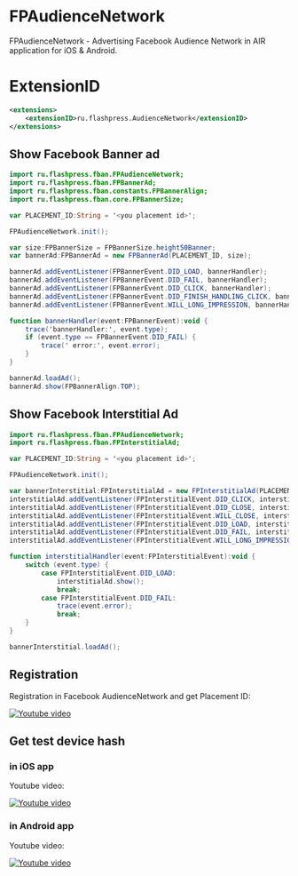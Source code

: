# FPAudienceNetwork
FPAudienceNetwork - Advertising Facebook Audience Network in AIR application for iOS &amp; Android. 

# ExtensionID
```xml
<extensions>
	<extensionID>ru.flashpress.AudienceNetwork</extensionID>
</extensions>
```

## Show Facebook Banner ad
```ActionScript
import ru.flashpress.fban.FPAudienceNetwork;
import ru.flashpress.fban.FPBannerAd;
import ru.flashpress.fban.constants.FPBannerAlign;
import ru.flashpress.fban.core.FPBannerSize;

var PLACEMENT_ID:String = '<you placement id>';

FPAudienceNetwork.init();

var size:FPBannerSize = FPBannerSize.height50Banner;
var bannerAd:FPBannerAd = new FPBannerAd(PLACEMENT_ID, size);

bannerAd.addEventListener(FPBannerEvent.DID_LOAD, bannerHandler);
bannerAd.addEventListener(FPBannerEvent.DID_FAIL, bannerHandler);
bannerAd.addEventListener(FPBannerEvent.DID_CLICK, bannerHandler);
bannerAd.addEventListener(FPBannerEvent.DID_FINISH_HANDLING_CLICK, bannerHandler);
bannerAd.addEventListener(FPBannerEvent.WILL_LONG_IMPRESSION, bannerHandler);

function bannerHandler(event:FPBannerEvent):void {
	trace('bannerHandler:', event.type);
	if (event.type == FPBannerEvent.DID_FAIL) {
		trace('	error:', event.error);
	}
}

bannerAd.loadAd();
bannerAd.show(FPBannerAlign.TOP);
```


## Show Facebook Interstitial Ad
```ActionScript
import ru.flashpress.fban.FPAudienceNetwork;
import ru.flashpress.fban.FPInterstitialAd;

var PLACEMENT_ID:String = '<you placement id>';

FPAudienceNetwork.init();

var bannerInterstitial:FPInterstitialAd = new FPInterstitialAd(PLACEMENT_ID);
interstitialAd.addEventListener(FPInterstitialEvent.DID_CLICK, interstitialHandler);
interstitialAd.addEventListener(FPInterstitialEvent.DID_CLOSE, interstitialHandler);
interstitialAd.addEventListener(FPInterstitialEvent.WILL_CLOSE, interstitialHandler);
interstitialAd.addEventListener(FPInterstitialEvent.DID_LOAD, interstitialHandler);
interstitialAd.addEventListener(FPInterstitialEvent.DID_FAIL, interstitialHandler);
interstitialAd.addEventListener(FPInterstitialEvent.WILL_LONG_IMPRESSION, interstitialHandler);

function interstitialHandler(event:FPInterstitialEvent):void {
    switch (event.type) {
        case FPInterstitialEvent.DID_LOAD:
            interstitialAd.show();
            break;
        case FPInterstitialEvent.DID_FAIL:
            trace(event.error);
            break;
    }
}

bannerInterstitial.loadAd();
```



## Registration 
Registration in Facebook AudienceNetwork and get Placement ID:

[![Youtube video](http://img.youtube.com/vi/KmjfW9IlZoQ/1.jpg)](http://www.youtube.com/watch?v=KmjfW9IlZoQ&list=PLw76-mHQ5mhfncTAD4SmUyrw7CsFsikSS&index=2)

## Get test device hash
### in iOS app
Youtube video:

[![Youtube video](http://img.youtube.com/vi/XN9KK-9f2lM/1.jpg)](http://www.youtube.com/watch?v=XN9KK-9f2lM&index=1&list=PLw76-mHQ5mhfncTAD4SmUyrw7CsFsikSS)
### in Android app
Youtube video:

[![Youtube video](http://img.youtube.com/vi/vnqo8ru--6A/1.jpg)](http://www.youtube.com/watch?v=vnqo8ru--6A&list=PLw76-mHQ5mhfncTAD4SmUyrw7CsFsikSS&index=3)
